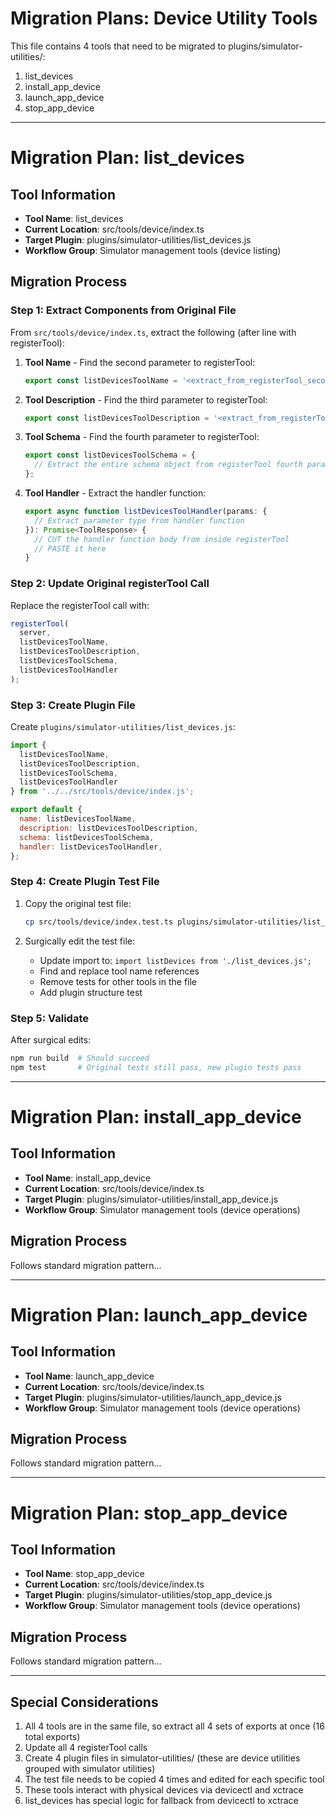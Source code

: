 # Migration Plans: Device Utility Tools

This file contains 4 tools that need to be migrated to plugins/simulator-utilities/:

1. list_devices
2. install_app_device
3. launch_app_device
4. stop_app_device

---

# Migration Plan: list_devices

## Tool Information
- **Tool Name**: list_devices
- **Current Location**: src/tools/device/index.ts
- **Target Plugin**: plugins/simulator-utilities/list_devices.js
- **Workflow Group**: Simulator management tools (device listing)

## Migration Process

### Step 1: Extract Components from Original File

From `src/tools/device/index.ts`, extract the following (after line with registerTool):

1. **Tool Name** - Find the second parameter to registerTool:
   ```typescript
   export const listDevicesToolName = '<extract_from_registerTool_second_param>';
   ```

2. **Tool Description** - Find the third parameter to registerTool:
   ```typescript
   export const listDevicesToolDescription = '<extract_from_registerTool_third_param>';
   ```

3. **Tool Schema** - Find the fourth parameter to registerTool:
   ```typescript
   export const listDevicesToolSchema = {
     // Extract the entire schema object from registerTool fourth param
   };
   ```

4. **Tool Handler** - Extract the handler function:
   ```typescript
   export async function listDevicesToolHandler(params: {
     // Extract parameter type from handler function
   }): Promise<ToolResponse> {
     // CUT the handler function body from inside registerTool
     // PASTE it here
   }
   ```

### Step 2: Update Original registerTool Call

Replace the registerTool call with:
```typescript
registerTool(
  server,
  listDevicesToolName,
  listDevicesToolDescription,
  listDevicesToolSchema,
  listDevicesToolHandler
);
```

### Step 3: Create Plugin File

Create `plugins/simulator-utilities/list_devices.js`:
```javascript
import {
  listDevicesToolName,
  listDevicesToolDescription,
  listDevicesToolSchema,
  listDevicesToolHandler
} from '../../src/tools/device/index.js';

export default {
  name: listDevicesToolName,
  description: listDevicesToolDescription,
  schema: listDevicesToolSchema,
  handler: listDevicesToolHandler,
};
```

### Step 4: Create Plugin Test File

1. Copy the original test file:
   ```bash
   cp src/tools/device/index.test.ts plugins/simulator-utilities/list_devices.test.ts
   ```

2. Surgically edit the test file:
   - Update import to: `import listDevices from './list_devices.js';`
   - Find and replace tool name references
   - Remove tests for other tools in the file
   - Add plugin structure test

### Step 5: Validate

After surgical edits:
```bash
npm run build  # Should succeed
npm test       # Original tests still pass, new plugin tests pass
```

---

# Migration Plan: install_app_device

## Tool Information
- **Tool Name**: install_app_device
- **Current Location**: src/tools/device/index.ts
- **Target Plugin**: plugins/simulator-utilities/install_app_device.js
- **Workflow Group**: Simulator management tools (device operations)

## Migration Process

Follows standard migration pattern...

---

# Migration Plan: launch_app_device

## Tool Information
- **Tool Name**: launch_app_device
- **Current Location**: src/tools/device/index.ts
- **Target Plugin**: plugins/simulator-utilities/launch_app_device.js
- **Workflow Group**: Simulator management tools (device operations)

## Migration Process

Follows standard migration pattern...

---

# Migration Plan: stop_app_device

## Tool Information
- **Tool Name**: stop_app_device
- **Current Location**: src/tools/device/index.ts
- **Target Plugin**: plugins/simulator-utilities/stop_app_device.js
- **Workflow Group**: Simulator management tools (device operations)

## Migration Process

Follows standard migration pattern...

---

## Special Considerations

1. All 4 tools are in the same file, so extract all 4 sets of exports at once (16 total exports)
2. Update all 4 registerTool calls
3. Create 4 plugin files in simulator-utilities/ (these are device utilities grouped with simulator utilities)
4. The test file needs to be copied 4 times and edited for each specific tool
5. These tools interact with physical devices via devicectl and xctrace
6. list_devices has special logic for fallback from devicectl to xctrace